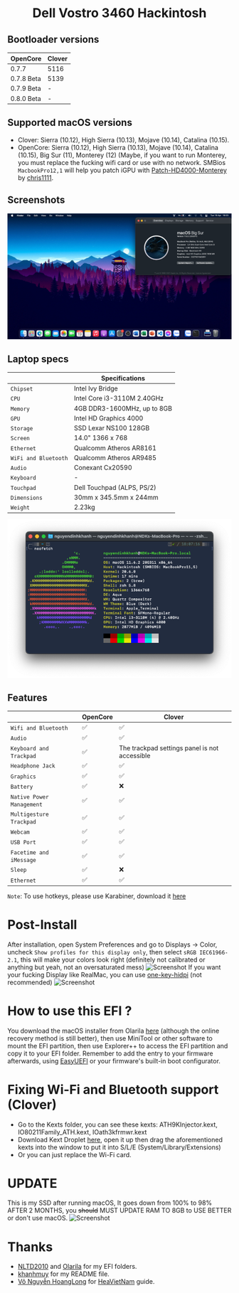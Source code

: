 # <div align="center">Dell Vostro 3460 Hackintosh</div> 
## Bootloader versions
|OpenCore|Clover|
|--------|------|
|0.7.7|5116|
|0.7.8 Beta|5139|
|0.7.9 Beta|-|
|0.8.0 Beta|-|
## Supported macOS versions
- Clover: Sierra (10.12), High Sierra (10.13), Mojave (10.14), Catalina (10.15). 
- OpenCore: Sierra (10.12), High Sierra (10.13), Mojave (10.14), Catalina (10.15), Big Sur (11), Monterey (12) (Maybe, if you want to run Monterey, you must replace the fucking wifi card or use with no network. SMBios ```MacbookPro12,1``` will help you patch iGPU with [Patch-HD4000-Monterey](https://github.com/chris1111/Patch-HD4000-Monterey) by [chris1111](https://github.com/chris1111).
## Screenshots
![Screenshot](Screenshots/Wall.png)

## Laptop specs
|                     | Specifications| 
| ---------------------------- | ---------------------- |
| ``Chipset``| Intel Ivy Bridge|
| ``CPU``| Intel Core i3-3110M 2.40GHz|
| ``Memory``| 4GB DDR3-1600MHz, up to 8GB|
| ``GPU``| Intel HD Graphics 4000|
| ``Storage``| SSD Lexar NS100 128GB|
| ``Screen``| 14.0" 1366 x 768|
| ``Ethernet``| Qualcomm Atheros AR8161|
| ``WiFi and Bluetooth``| Qualcomm Atheros AR9485|
| ``Audio``| Conexant Cx20590|
| ``Keyboard``| - |
| ``Touchpad``| Dell Touchpad (ALPS, PS/2)|
| ``Dimensions``| 30mm x 345.5mm x 244mm|
|``Weight``|2.23kg| 

![Screenshot](Screenshots/specs.png)
## Features
|                               | OpenCore             | Clover|
| ----------------------------- | -------------------- | ------------------|
| ``Wifi and Bluetooth``|✅|✅|
| ``Audio``|✅|✅|
| ``Keyboard and Trackpad``|✅|The trackpad settings panel is not accessible|
| ``Headphone Jack``|✅|✅|
| ``Graphics``|✅|✅|
| ``Battery``|✅|❌|
| ``Native Power Management``|✅|✅|
| ``Multigesture Trackpad``|✅|✅|                                                                          
| ``Webcam``|✅|✅|
| ``USB Port``|✅|✅|
| ``Facetime and iMessage``|✅|✅|
| ``Sleep``|✅|❌|
| ``Ethernet``|✅|✅|

```Note```: To use hotkeys, please use Karabiner, download it [here](https://karabiner-elements.pqrs.org/?fbclid=IwAR0ubkfBVtZWxW2tXV_GAPmYFyRbIgrGUxt-Omq8AvbcSWBS7_sdN2IFQ9g)
# Post-Install
After installation, open System Preferences and go to Displays -> Color, uncheck `Show profiles for this display only`, then select `sRGB IEC61966-2.1`, this will make your colors look right (definitely not calibrated or anything but yeah, not an oversaturated mess)
![Screenshot](Screenshots/Display.png)
If you want your fucking Display like RealMac, you can use [one-key-hidpi](https://github.com/xzhih/one-key-hidpi) (not recommended)
![Screenshot](Screenshots/Display_2.png)
# How to use this EFI ?
You download the macOS installer from Olarila [here](https://www.olarila.com/topic/6278-hackintosh-and-macintosh-olarila-vanilla-images-macos/) (although the online recovery method is still better), then use MiniTool or other software to mount the EFI partition, then use Explorer++ to access the EFI partition and copy it to your EFI folder. Remember to add the entry to your firmware afterwards, using [EasyUEFI](https://www.easyuefi.com/index-us.html) or your firmware's built-in boot configurator.
# Fixing Wi-Fi and Bluetooth support (Clover)
- Go to the Kexts folder, you can see these kexts: ATH9KInjector.kext, IO80211Family_ATH.kext, IOath3kfrmwr.kext
- Download Kext Droplet [here](https://github.com/chris1111/Kext-Droplet), open it up then drag the aforementioned kexts into the window to put it into S/L/E (System/Library/Extensions)
- Or you can just replace the Wi-Fi card.
# UPDATE
This is my SSD after running macOS, It goes down from 100% to 98% AFTER 2 MONTHS, you ~~should~~ MUST UPDATE RAM TO 8GB to USE BETTER or don't use macOS.
![Screenshot](Screenshots/something.png)
# Thanks
- [NLTD2010](https://github.com/NLTD2010) and [Olarila](https://olarila.com) for my EFI folders.
- [khanhmuy](https://github.com/khanhmuy) for my README file.
- [Võ Nguyễn HoangLong](https://www.facebook.com/profile.php?id=100070274020733) for [HeaVietNam](http://heavietnam.ga/) guide.
